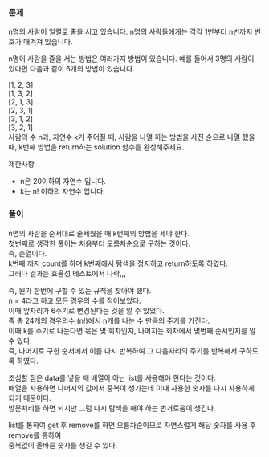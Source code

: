 ### 문제

n명의 사람이 일렬로 줄을 서고 있습니다. n명의 사람들에게는 각각 1번부터 n번까지 번호가 매겨져 있습니다.    

n명이 사람을 줄을 서는 방법은 여러가지 방법이 있습니다. 예를 들어서 3명의 사람이 있다면 다음과 같이 6개의 방법이 있습니다.   

[1, 2, 3]   
[1, 3, 2]   
[2, 1, 3]   
[2, 3, 1]   
[3, 1, 2]   
[3, 2, 1]   
사람의 수 n과, 자연수 k가 주어질 때, 사람을 나열 하는 방법을 사전 순으로 나열 했을 때, k번째 방법을 return하는 solution 함수를 완성해주세요.    

제한사항
* n은 20이하의 자연수 입니다.
* k는 n! 이하의 자연수 입니다.


### 풀이

n명의 사람을 순서대로 줄세웠을 때 k번째의 방법을 세야 한다.   
첫번째로 생각한 풀이는 처음부터 오름차순으로 구하는 것이다.   
즉, 순열이다.   
k번째 까지 count를 하며 k번째에서 탐색을 정지하고 return하도록 하였다.   
그러나 결과는 효율성 테스트에서 나락,,,

즉, 뭔가 한번에 구할 수 있는 규칙을 찾아야 했다.   
n = 4라고 하고 모든 경우의 수를 적어보았다.   
이때 앞자리가 6주기로 변경된다는 것을 알 수 있었다.   
즉 총 24개의 경우의수 (n!)에서 n개를 나눈 수 만큼의 주기를 가진다.   
이때 k를 주기로 나눈다면 몫은 몇 회차인지, 나머지는 회차에서 몇번째 순서인지를 알수 있다.   
즉, 나머지로 구한 순서에서 이를 다시 반복하여 그 다음자리의 주기를 반복해서 구하도록 하였다.   

조심할 점은 data를 넣을 때 배열이 아닌 list를 사용해야 한다는 것이다.   
배열을 사용하면 나머지의 값에서 중복이 생기는데 이때 사용한 숫자를 다시 사용하게 되기 때문이다.   
방문처리를 하면 되지만 그럼 다시 탐색을 해야 하는 번거로움이 생긴다.   

list를 통하여 get 후 remove를 하면 오름차순이므로 자연스럽게 해당 숫자를 사용 후 remove를 통하여   
중복없이 올바른 숫자를 챙길 수 있다.




